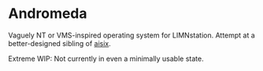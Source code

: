 # Andromeda

Vaguely NT or VMS-inspired operating system for LIMNstation. Attempt at a better-designed sibling of [aisix](http://github.com/limnarch/aisix).

Extreme WIP: Not currently in even a minimally usable state.